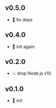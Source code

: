 ## v0.5.0

* 🌱 fix deps

## v0.4.0

* 🐣 init again

## v0.2.0

* 💥 drop Node.js v10

## v0.1.0

* 🐣 init
